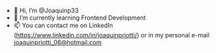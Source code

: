 - 👋 Hi, I’m @Joaquinp33
- 🌱 I’m currently learning Frontend Development
- 📫 You can contact me on LinkedIn (https://www.linkedin.com/in/joaquinpriotti/) or in my personal e-mail joaquinpriotti_06@hotmail.com
<!---
Joaquinp33/Joaquinp33 is a ✨ special ✨ repository because its `README.md` (this file) appears on your GitHub profile.
You can click the Preview link to take a look at your changes.
--->
